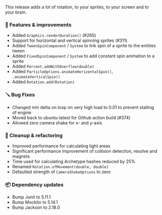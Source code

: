 This release adds a lot of rotation, to your sprites, to your screen and to your brain.

### 🚀 Features & improvements

- Added `Graphics.renderDuration()` (#265)
- Support for horizontal and vertical spinning sprites (#311)
- Added `TweenSpinComponent` / `System` to link spin of a sprite to the entities tween
- Added `FixedSpinComponent` / `System` to add constant spin animation to a sprite
- Added `Percent.addWithOverflow(double)`
- Added `ParticleOptions.animateHorizontalSpin()`, `.animateVerticalSpin()`
- Added `Rotation.add(Rotation)`

### 🪛 Bug Fixes

- Changed min delta on loop on very high load to 0.01 to prevent stalling of engine
- Moved back to ubuntu-latest for Github action build (#374)
- Allowed zero camera shake for x- and y-axis

### 🧽 Cleanup & refactoring

- Improved performance for calculating light areas
- Significant performance improvement of collision detection, resolve and magnets
- Time used for calculating Archetype hashes reduced by 25%
- Renamed `Rotation.ofMovement(double, double)`
- Defaulted strength of `CameraShakeOptions` to zero

### 📦 Dependency updates

- Bump Junit to 5.11.1
- Bump Mockito to 5.14.1
- Bump Jackson to 2.18.0